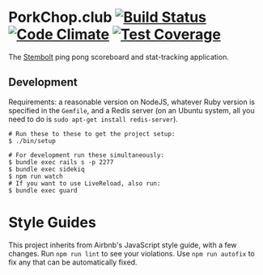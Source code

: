 # PorkChop.club [![Build Status](https://travis-ci.org/porkchopclub/porkchop.svg?branch=master)](https://travis-ci.org/porkchopclub/porkchop) [![Code Climate](https://codeclimate.com/github/porkchopclub/porkchop/badges/gpa.svg)](https://codeclimate.com/github/porkchopclub/porkchop) [![Test Coverage](https://codeclimate.com/github/porkchopclub/porkchop/badges/coverage.svg)](https://codeclimate.com/github/porkchopclub/porkchop/coverage)

The [Stembolt](https://stembolt.com/) ping pong scoreboard and stat-tracking application.

## Development

Requirements: a reasonable version on NodeJS, whatever Ruby version is
specified in the `Gemfile`, and a Redis server (on an Ubuntu system, all you
need to do is `sudo apt-get install redis-server`).

```shell
# Run these to these to get the project setup:
$ ./bin/setup

# For development run these simultaneously:
$ bundle exec rails s -p 2277
$ bundle exec sidekiq
$ npm run watch
# If you want to use LiveReload, also run:
$ bundle exec guard
```

# Style Guides

This project inherits from Airbnb's JavaScript style guide, with a few changes.
Run `npm run lint` to see your violations. Use `npm run autofix` to fix any
that can be automatically fixed.
